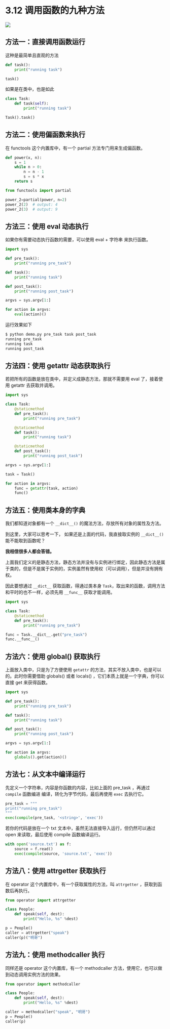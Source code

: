 # 3.12 调用函数的九种方法

![](http://image.iswbm.com/20200804124133.png)

## 方法一：直接调用函数运行

这种是最简单且直观的方法

```python
def task():
    print("running task")

task()
```

如果是在类中，也是如此

```python
class Task:
    def task(self):
        print("running task")

Task().task()
```

## 方法二：使用偏函数来执行

在 functools 这个内置库中，有一个 partial 方法专门用来生成偏函数。

```python
def power(x, n):
    s = 1
    while n > 0:
        n = n - 1
        s = s * x
    return s

from functools import partial

power_2=partial(power, n=2)
power_2(2)  # output: 4
power_2(3)  # output: 9
```

## 方法三：使用 eval 动态执行

如果你有需要动态执行函数的需要，可以使用 eval + 字符串 来执行函数。

```python
import sys

def pre_task():
    print("running pre_task")

def task():
    print("running task")

def post_task():
    print("running post_task")

argvs = sys.argv[1:]

for action in argvs:
    eval(action)()
```

运行效果如下

```sh
$ python demo.py pre_task task post_task
running pre_task
running task
running post_task
```

##  方法四：使用 getattr 动态获取执行

若把所有的函数是放在类中，并定义成静态方法，那就不需要用 eval 了，接着使用 getattr 去获取并调用。

```python
import sys

class Task:
    @staticmethod
    def pre_task():
        print("running pre_task")

    @staticmethod
    def task():
        print("running task")

    @staticmethod
    def post_task():
        print("running post_task")

argvs = sys.argv[1:]

task = Task()

for action in argvs:
    func = getattr(task, action)
    func()
```

## 方法五：使用类本身的字典

我们都知道对象都有一个 `__dict__()` 的魔法方法，存放所有对象的属性及方法。

到这里，大家可以思考一下， 如果还是上面的代码，我直接取实例的 `__dict__()` 能不能取到函数呢？

**我相信很多人都会答错。**

上面我们定义的是静态方法，静态方法并没有与实例进行绑定，因此静态方法是属于类的，但是不是属于实例的，实例虽然有使用权（可以调用），但是并没有拥有权。

因此要想通过 `__dict__`  获取函数，得通过类本身 `Task`，取出来的函数，调用方法和平时的也不一样，必须先用 `__func__` 获取才能调用。

```python
import sys

class Task:
    @staticmethod
    def pre_task():
        print("running pre_task")

func = Task.__dict__.get("pre_task")
func.__func__()
```

## 方法六：使用 global() 获取执行

上面放入类中，只是为了方便使用 `getattr` 的方法，其实不放入类中，也是可以的。此时你需要借助 globals() 或者 locals() ，它们本质上就是一个字典，你可以直接 get 来获得函数。

```python
import sys

def pre_task():
    print("running pre_task")

def task():
    print("running task")

def post_task():
    print("running post_task")

argvs = sys.argv[1:]

for action in argvs:
    globals().get(action)()
```

## 方法七：从文本中编译运行

先定义一个字符串，内容是你函数的内容，比如上面的 pre_task ，再通过 `compile` 函数编进 编译，转化为字节代码，最后再使用 `exec` 去执行它。

```python
pre_task = """
print("running pre_task")
"""
exec(compile(pre_task, '<string>', 'exec'))
```

若你的代码是放在一个 txt 文本中，虽然无法直接导入运行，但仍然可以通过 open 来读取，最后使用 compile 函数编译运行。

```python
with open('source.txt') as f:
    source = f.read()
    exec(compile(source, 'source.txt', 'exec'))
```

## 方法八：使用 attrgetter 获取执行

在 operator 这个内置库中，有一个获取属性的方法，叫 `attrgetter` ，获取到函数后再执行。

```python
from operator import attrgetter

class People:
    def speak(self, dest):
        print("Hello, %s" %dest)

p = People()
caller = attrgetter("speak")
caller(p)("明哥")
```

## 方法九：使用 methodcaller 执行

同样还是 operator 这个内置库，有一个 methodcaller 方法，使用它，也可以做到动态调用实例方法的效果。

```python
from operator import methodcaller

class People:
    def speak(self, dest):
        print("Hello, %s" %dest)

caller = methodcaller("speak", "明哥")
p = People()
caller(p)
```

